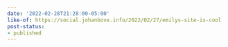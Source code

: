```yaml
---
date: '2022-02-28T21:28:00-05:00'
like-of: https://social.johanbove.info/2022/02/27/emilys-site-is-cool
post-status:
- published
---
```

